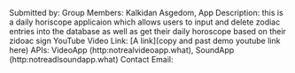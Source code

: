 Submitted by: 
Group Members: Kalkidan Asgedom, 
App Description: this is a daily horiscope applicaion which allows users to input and delete zodiac entries into the database as well as get their daily horoscope based on their zidoac sign
YouTube Video Link: [A link](copy and past demo youtube link here)
APIs:  VideoApp (http:notrealvideoapp.what), SoundApp (http:notreadlsoundapp.what)
Contact Email: 